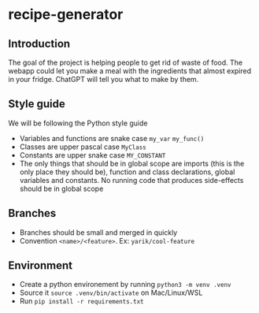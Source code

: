 # recipe-generator

## Introduction
The goal of the project is helping people to get rid of waste of food. The webapp could let you make a meal with the ingredients that almost expired in your fridge. ChatGPT will tell you what to make by them.
## Style guide
We will be following the Python style guide
- Variables and functions are snake case `my_var` `my_func()`
- Classes are upper pascal case `MyClass`
- Constants are upper snake case `MY_CONSTANT`
- The only things that should be in global scope are imports (this is the only place they should be), function and class declarations, global variables and constants. No running code that produces side-effects should be in global scope

## Branches
- Branches should be small and merged in quickly
- Convention `<name>/<feature>`. Ex: `yarik/cool-feature`

## Environment
- Create a python environement by running `python3 -m venv .venv`
- Source it `source .venv/bin/activate` on Mac/Linux/WSL
- Run `pip install -r requirements.txt`
